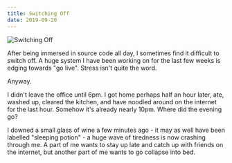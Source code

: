 ```yaml
---
title: Switching Off
date: 2019-09-20
---
```


![Switching Off](https://source.unsplash.com/ZYYS1kapOm8/1600x900)

After being immersed in source code all day, I sometimes find it difficult to switch off. A huge system I have been working on for the last few weeks is edging towards "go live". Stress isn't quite the word.

Anyway.

I didn't leave the office until 6pm. I got home perhaps half an hour later, ate, washed up, cleared the kitchen, and have noodled around on the internet for the last hour. Somehow it's already nearly 10pm. Where did the evening go?

I downed a small glass of wine a few minutes ago - it may as well have been labelled "sleeping potion" - a huge wave of tiredness is now crashing through me. A part of me wants to stay up late and catch up with friends on the internet, but another part of me wants to go collapse into bed.
